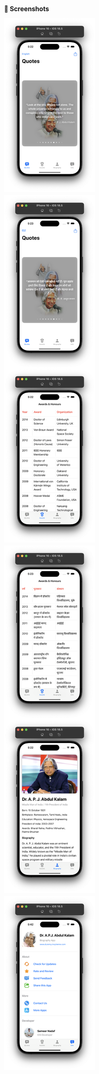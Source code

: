 ## 📸 Screenshots

<div style="display: flex; flex-wrap: wrap; gap: 10px;">
  <img src="ScreenShots/HomeEnglish.png" alt="Home" width="300"/>
  <img src="ScreenShots/HomeHindi.png" alt="Home" width="300"/>
</div>

<div style="display: flex; flex-wrap: wrap; gap: 10px;">
  <img src="ScreenShots/AwardsEnglish.png" alt="Awards" width="300"/>
  <img src="ScreenShots/AwardsHindi.png" alt="Awards" width="300"/>
</div>

<div style="display: flex; flex-wrap: wrap; gap: 10px;">
  <img src="ScreenShots/Biography.png" alt="Biography" width="300"/>
  <img src="ScreenShots/Info.png" alt="info" width="300"/>
</div>
